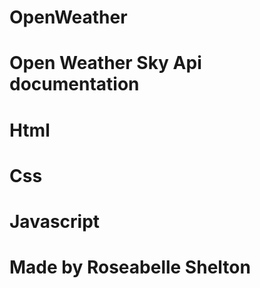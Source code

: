 # OpenWeather
# Open Weather Sky Api documentation
# Html
# Css
# Javascript











# Made by Roseabelle Shelton
